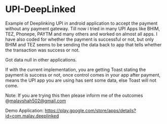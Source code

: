 # UPI-DeepLinked
Example of Deeplinking UPI in android application to accept the payment without any payment gateway.
Till now i tried in many UPI Apps like BHIM, TEZ, Phonepe, PAYTM and many others and worked on almost all apps.
I have also coded for whether the payment is successful or not, but only BHIM and TEZ seems to be sending the data back to app that tells whether the transaction was success or not.

Got data null in other applications.

If with the current implementation, you are getting Toast stating the payment is success or not, once control comes in your app after payment, means the UPI app you are using has sent some data, else Toast will not come.

Note: If you are trying this then please inform me of the outcomes @malavshah502@gmail.com

Demo Application: https://play.google.com/store/apps/details?id=com.malav.deeplinked
